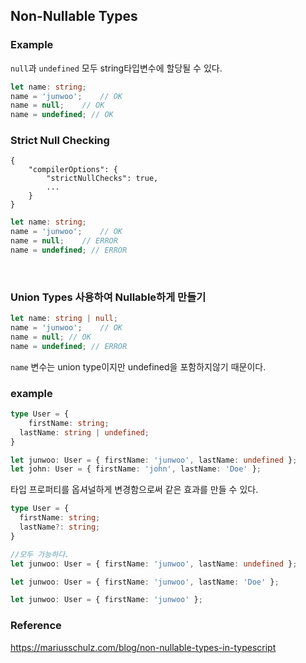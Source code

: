 

## Non-Nullable Types

### Example

`null`과 `undefined` 모두 string타입변수에 할당될 수 있다.

```typescript
let name: string;
name = 'junwoo';	// OK
name = null;	// OK
name = undefined; // OK
```



### Strict Null Checking

```
{
	"compilerOptions": {
		"strictNullChecks": true,
		...
	}
}
```

```typescript
let name: string;
name = 'junwoo';	// OK
name = null;	// ERROR
name = undefined; // ERROR
```

<br>

### Union Types 사용하여 Nullable하게 만들기

```typescript
let name: string | null;
name = 'junwoo';	// OK
name = null; // OK
name = undefined; // ERROR
```

`name` 변수는 union type이지만 undefined을 포함하지않기 때문이다.

### example

```typescript
type User = {
	firstName: string;
  lastName: string | undefined;
}

let junwoo: User = { firstName: 'junwoo', lastName: undefined };
let john: User = { firstName: 'john', lastName: 'Doe' };
```

타입 프로퍼티를 옵셔널하게 변경함으로써 같은 효과를 만들 수 있다.

```typescript
type User = {
  firstName: string;
  lastName?: string;
}

//모두 가능하다.
let junwoo: User = { firstName: 'junwoo', lastName: undefined };

let junwoo: User = { firstName: 'junwoo', lastName: 'Doe' };

let junwoo: User = { firstName: 'junwoo' };
```





### Reference

https://mariusschulz.com/blog/non-nullable-types-in-typescript

